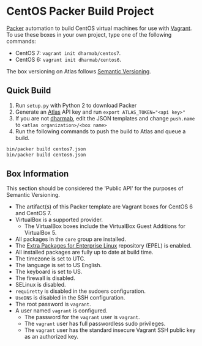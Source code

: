 # CentOS Packer Build Project

[Packer](https://packer.io) automation to build CentOS virtual machines for use with [Vagrant](https://vagrantup.com). To use these boxes in your own project, type one of the following commands:

- CentOS 7: `vagrant init dharmab/centos7`.
- CentOS 6: `vagrant init dharmab/centos6`.

The box versioning on Atlas follows [Semantic Versioning](http://semver.org).

## Quick Build

1. Run `setup.py` with Python 2 to download Packer
1. Generate an [Atlas](https://atlas.hashicorp.com) API key and run `export ATLAS_TOKEN="<api key>"` 
1. If you are not [dharmab](http://www.dharmab.com), edit the JSON templates and change `push.name` to `<atlas organization>/<box name>`
1. Run the following commands to push the build to Atlas and queue a build.
```bash
bin/packer build centos7.json
bin/packer build centos6.json
```

## Box Information

This section should be considered the 'Public API' for the purposes of Semantic Versioning.

- The artifact(s) of this Packer template are Vagrant boxes for CentOS 6 and CentOS 7.
- VirtualBox is a supported provider.
  - The VirtualBox boxes include the VirtualBox Guest Additions for VirtualBox 5.
- All packages in the `core` group are installed.
- The [Extra Packages for Enterprise Linux](https://fedoraproject.org/wiki/EPEL) repository (EPEL) is enabled.
- All installed packages are fully up to date at build time. 
- The timezone is set to UTC.
- The language is set to US English.
- The keyboard is set to US.
- The firewall is disabled.
- SELinux is disabled.
- `requiretty` is disabled in the sudoers configuration.
- `UseDNS` is disabled in the SSH configuration.
- The root password is `vagrant`.
- A user named `vagrant` is configured.
  - The password for the `vagrant` user is `vagrant`.
  - The `vagrant` user has full passwordless sudo privileges.
  - The `vagrant` user has the standard insecure Vagrant SSH public key as an authorized key.

